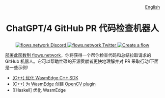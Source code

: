 <div align="right">

[English](README.md)

</div>

# <p align="center">ChatGPT/4 GitHub PR 代码检查机器人</p>

<p align="center">
  <a href="https://discord.gg/ccZn9ZMfFf">
    <img src="https://img.shields.io/badge/chat-Discord-7289DA?logo=discord" alt="flows.network Discord">
  </a>
  <a href="https://twitter.com/flows_network">
    <img src="https://img.shields.io/badge/Twitter-1DA1F2?logo=twitter&amp;logoColor=white" alt="flows.network Twitter">
  </a>
   <a href="https://flows.network/flow/createByTemplate/code-review-for-github-pull-requests">
    <img src="https://img.shields.io/website?up_message=deploy&url=https%3A%2F%2Fflows.network%2Fflow%2Fnew" alt="Create a flow">
  </a>
</p>

[部署此函数到 flows.network](#deploy-your-own-code-review-bot-in-3-simple-steps)，你将获得一个帮你检查代码和总结拉取请求的 GitHub 机器人。它可以帮助忙碌的开源贡献者更快地理解并对 PR 采取行动!下面是一些示例!

* [[C++] 优化 WasmEdge C++ SDK](https://github.com/WasmEdge/WasmEdge/pull/2428#issuecomment-1524733889)
* [[C++] 为 WasmEdge 创建 OpenCV plugin](https://github.com/WasmEdge/WasmEdge/pull/2403#issuecomment-1509595889)
* [[Haskell] 优化 WasmEdge